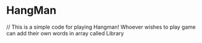# HangMan

// This is a simple code for playing Hangman! Whoever wishes to play game can add their own words in array called Library


